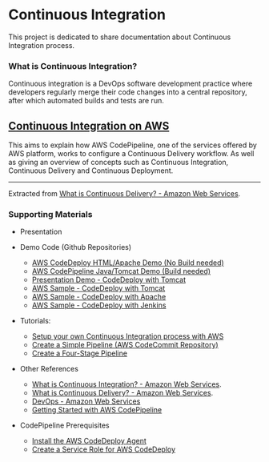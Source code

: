 # Continuous Integration

This project is dedicated to share documentation about Continuous Integration process.

### What is Continuous Integration?
Continuous integration is a DevOps software development practice where developers regularly merge their code changes into a central repository, after which automated builds and tests are run.

## [Continuous Integration on AWS](ContinuousIntegrationSetup.md)

This aims to explain how AWS CodePipeline, one of the services offered by AWS platform, works to configure a Continuous Delivery workflow. As well as giving an overview of concepts such as Continuous Integration, Continuous Delivery and Continuous Deployment.

----
Extracted from [What is Continuous Delivery? - Amazon Web Services](https://aws.amazon.com/devops/continuous-delivery/).

### Supporting Materials

* Presentation
* Demo Code (Github Repositories)
  - [AWS CodeDeploy HTML/Apache Demo (No Build needed) ](https://github.com/yperea/aws-codedeploy-sample)
  - [AWS CodePipeline Java/Tomcat Demo (Build needed)](https://github.com/yperea/aws-codedepipeline-sample-tomcat)
  - [Presentation Demo - CodeDeploy with Tomcat]()
  - [AWS Sample - CodeDeploy with Tomcat](https://github.com/aws-samples/aws-codedeploy-sample-tomcat)
  - [AWS Sample - CodeDeploy with Apache](https://github.com/aws-samples/aws-codedeploy-samples)
  - [AWS Sample - CodeDeploy with Jenkins](https://github.com/awslabs/aws-codepipeline-jenkins-aws-codedeploy_linux)
* Tutorials:
  - [Setup your own Continuous Integration process with AWS](https://github.com/yperea/continuous-integration/blob/master/ContinuousIntegrationSetup.md)
  - [Create a Simple Pipeline (AWS CodeCommit Repository)](https://docs.aws.amazon.com/codepipeline/latest/userguide/tutorials-simple-codecommit.html#codecommit-add-code)
  - [Create a Four-Stage Pipeline](https://docs.aws.amazon.com/codepipeline/latest/userguide/tutorials-four-stage-pipeline.html#tutorials-four-stage-pipeline-prerequisites-jenkins-iam-role)

* Other References
  - [What is Continuous Integration? - Amazon Web Services](https://aws.amazon.com/devops/continuous-integration/).
  - [What is Continuous Delivery? - Amazon Web Services](https://aws.amazon.com/devops/continuous-delivery/).
  - [DevOps - Amazon Web Services](https://aws.amazon.com/devops/)
  - [Getting Started with AWS CodePipeline](https://docs.aws.amazon.com/codepipeline/latest/userguide/getting-started-codepipeline.html)

* CodePipeline Prerequisites
  - [Install the AWS CodeDeploy Agent](https://docs.aws.amazon.com/codedeploy/latest/userguide/codedeploy-agent-operations.html#how-to-run-agent-install-linux)
  - [Create a Service Role for AWS CodeDeploy](https://docs.aws.amazon.com/codedeploy/latest/userguide/getting-started-codedeploy.html)

